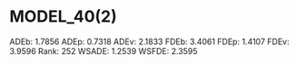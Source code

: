 # MODEL_40(2)

ADEb: 1.7856
ADEp: 0.7318
ADEv: 2.1833
FDEb: 3.4061
FDEp: 1.4107
FDEv: 3.9596
Rank: 252
WSADE: 1.2539
WSFDE: 2.3595